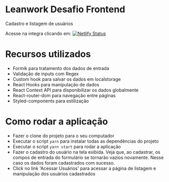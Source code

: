 # Leanwork Desafio Frontend

Cadastro e listagem de usuários

Acesse na integra clicando em: [![Netlify Status](https://api.netlify.com/api/v1/badges/87c30be0-e91d-458d-ab4e-e74a68d256d2/deploy-status)](https://app.netlify.com/sites/leanwork-frontend/deploys)

# Recursos utilizados

- Formik para tratamento dos dados de entrada
- Validação de inputs com Regex
- Custom hook para salvar os dados em localstorage
- React Hooks para manipulação de dados
- React Context API para disponibilizar os dados globalmente
- React-router-dom para navegação entre páginas
- Styled-components para estilização

# Como rodar a aplicação

- Fazer o clone do projeto para o seu computador
- Executar o script `yarn` para instalar todas as dependências do projeto
- Executar o script `yarn start` para rodar a aplicação
- Fazer o cadastro do usuário na tela exibida. Veja que, ao cadastrar, os compos de
  entrada do formulário se tornarão vazios novamente. Nesse caso os dados foram cadastrados
  com sucesso.
- Click no link 'Acessar Usuários' para acessar a página de listagem e manipulação dos
  usuários cadastrados
